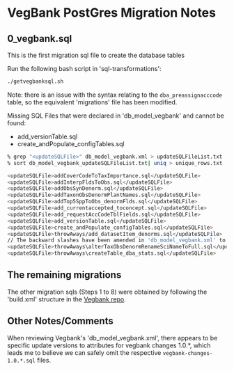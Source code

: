 # VegBank PostGres Migration Notes

## 0_vegbank.sql

This is the first migration sql file to create the database tables

Run the following bash script in 'sql-transformations':
```sh
./getvegbanksql.sh
```

Note: there is an issue with the syntax relating to the `dba_preassignacccode` table, so the equivalent 'migrations' file has been modified.

Missing SQL Files that were declared in 'db_model_vegbank' and cannot be found:
- add_versionTable.sql
- create_andPopulate_configTables.sql

```sh
% grep "<updateSQLFile>" db_model_vegbank.xml > updateSQLFileList.txt 
% sort db_model_vegbank_updateSQLFileList.txt| uniq > unique_rows.txt

<updateSQLFile>addCoverCodeToTaxImportance.sql</updateSQLFile>
<updateSQLFile>addInterpFldsToObs.sql</updateSQLFile>
<updateSQLFile>addObsSynDenorm.sql</updateSQLFile>
<updateSQLFile>addTaxonObsDenormPlantNames.sql</updateSQLFile>
<updateSQLFile>addTop5SppToObs_denormFlds.sql</updateSQLFile>
<updateSQLFile>add_currentaccepted_toconcept.sql</updateSQLFile>
<updateSQLFile>add_requestAccCodeTblFields.sql</updateSQLFile>
<updateSQLFile>add_versionTable.sql</updateSQLFile>
<updateSQLFile>create_andPopulate_configTables.sql</updateSQLFile>
<updateSQLFile>throwAways/add_datasetItem_denorms.sql</updateSQLFile>
// The backward slashes have been amended in 'db_model_vegbank.xml' to be forward slashes
<updateSQLFile>throwAways\alterTaxObsDenormRenameSciNameToFull.sql</updateSQLFile>
<updateSQLFile>throwAways\createTable_dba_stats.sql</updateSQLFile>
```

## The remaining migrations

The other migration sqls (Steps 1 to 8) were obtained by following the 'build.xml' structure in the [Vegbank repo](https://github.com/NCEAS/vegbank/).


## Other Notes/Comments

When reviewing Vegbank's 'db_model_vegbank.xml', there appears to be specific update versions to attributes for vegbank changes 1.0.*, which leads me to believe we can safely omit the respective `vegbank-changes-1.0.*.sql` files.